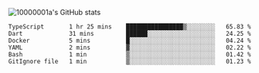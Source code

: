 ![10000001a's GitHub stats](https://github-readme-stats.vercel.app/api?username=10000001a&show_icons=true&theme=onedark&count_private=true)

<!-- [![Top Langs](https://github-readme-stats.vercel.app/api/top-langs/?username=10000001a&layout=compact&theme=onedark&langs_count=5)](https://github.com/anuraghazra/github-readme-stats) -->
<!--
**10000001a/10000001a** is a ✨ _special_ ✨ repository because its `README.md` (this file) appears on your GitHub profile.

Here are some ideas to get you started:

- 🔭 I’m currently working on ...
- 🌱 I’m currently learning ...
- 👯 I’m looking to collaborate on ...
- 🤔 I’m looking for help with ...
- 💬 Ask me about ...
- 📫 How to reach me: ...
- 😄 Pronouns: ...
- ⚡ Fun fact: ...
-->

<!--START_SECTION:waka-->

```text
TypeScript       1 hr 25 mins    ████████████████▒░░░░░░░░   65.83 %
Dart             31 mins         ██████░░░░░░░░░░░░░░░░░░░   24.25 %
Docker           5 mins          █░░░░░░░░░░░░░░░░░░░░░░░░   04.24 %
YAML             2 mins          ▓░░░░░░░░░░░░░░░░░░░░░░░░   02.22 %
Bash             1 min           ▒░░░░░░░░░░░░░░░░░░░░░░░░   01.42 %
GitIgnore file   1 min           ▒░░░░░░░░░░░░░░░░░░░░░░░░   01.23 %
```

<!--END_SECTION:waka-->
